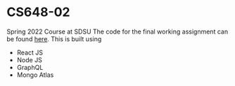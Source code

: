 # CS648-02
Spring 2022 Course at SDSU
The code for the final working assignment can be found [here](https://github.com/SuhasSDSU/CS648-02/tree/main/assignment7). This is built using
- React JS
- Node JS
- GraphQL
- Mongo Atlas
